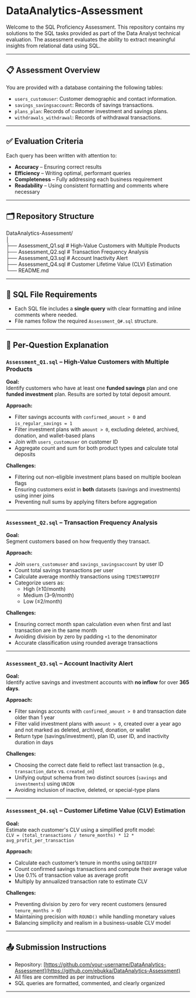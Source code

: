 # DataAnalytics-Assessment

Welcome to the SQL Proficiency Assessment. This repository contains my solutions to the SQL tasks provided as part of the Data Analyst technical evaluation. The assessment evaluates the ability to extract meaningful insights from relational data using SQL.

---

## 📋 Assessment Overview

You are provided with a database containing the following tables:

- `users_customuser`: Customer demographic and contact information.
- `savings_savingsaccount`: Records of savings transactions.
- `plans_plan`: Records of customer investment and savings plans.
- `withdrawals_withdrawal`: Records of withdrawal transactions.

---

## ✅ Evaluation Criteria

Each query has been written with attention to:

- **Accuracy** – Ensuring correct results
- **Efficiency** – Writing optimal, performant queries
- **Completeness** – Fully addressing each business requirement
- **Readability** – Using consistent formatting and comments where necessary

---

## 🗂 Repository Structure

DataAnalytics-Assessment/  
│  
├── Assessment_Q1.sql # High-Value Customers with Multiple Products  
├── Assessment_Q2.sql # Transaction Frequency Analysis  
├── Assessment_Q3.sql # Account Inactivity Alert  
├── Assessment_Q4.sql # Customer Lifetime Value (CLV) Estimation  
└── README.md  

---

## 📌 SQL File Requirements

- Each SQL file includes a **single query** with clear formatting and inline comments where needed.
- File names follow the required `Assessment_Q#.sql` structure.

---

## 🧠 Per-Question Explanation

### `Assessment_Q1.sql` – High-Value Customers with Multiple Products

**Goal:**  
Identify customers who have at least one **funded savings** plan and one **funded investment** plan. Results are sorted by total deposit amount.

**Approach:**  
- Filter savings accounts with `confirmed_amount > 0` and `is_regular_savings = 1`
- Filter investment plans with `amount > 0`, excluding deleted, archived, donation, and wallet-based plans
- Join with `users_customuser` on customer ID
- Aggregate count and sum for both product types and calculate total deposits

**Challenges:**  
- Filtering out non-eligible investment plans based on multiple boolean flags  
- Ensuring customers exist in **both** datasets (savings and investments) using inner joins  
- Preventing null sums by applying filters before aggregation

---

### `Assessment_Q2.sql` – Transaction Frequency Analysis

**Goal:**  
Segment customers based on how frequently they transact.

**Approach:**  
- Join `users_customuser` and `savings_savingsaccount` by user ID  
- Count total savings transactions per user  
- Calculate average monthly transactions using `TIMESTAMPDIFF`  
- Categorize users as:
  - High (≥10/month)
  - Medium (3–9/month)
  - Low (≤2/month)

**Challenges:**  
- Ensuring correct month span calculation even when first and last transaction are in the same month  
- Avoiding division by zero by padding `+1` to the denominator  
- Accurate classification using rounded average transactions

---

### `Assessment_Q3.sql` – Account Inactivity Alert

**Goal:**  
Identify active savings and investment accounts with **no inflow** for over **365 days**.

**Approach:**  
- Filter savings accounts with `confirmed_amount > 0` and transaction date older than 1 year  
- Filter valid investment plans with `amount > 0`, created over a year ago and not marked as deleted, archived, donation, or wallet  
- Return type (savings/investment), plan ID, user ID, and inactivity duration in days

**Challenges:**  
- Choosing the correct date field to reflect last transaction (e.g., `transaction_date` vs. `created_on`)  
- Unifying output schema from two distinct sources (`savings` and `investments`) using `UNION`  
- Avoiding inclusion of inactive, deleted, or special-type plans

---

### `Assessment_Q4.sql` – Customer Lifetime Value (CLV) Estimation

**Goal:**  
Estimate each customer's CLV using a simplified profit model:  
`CLV = (total_transactions / tenure_months) * 12 * avg_profit_per_transaction`

**Approach:**  
- Calculate each customer’s tenure in months using `DATEDIFF`  
- Count confirmed savings transactions and compute their average value  
- Use 0.1% of transaction value as average profit  
- Multiply by annualized transaction rate to estimate CLV

**Challenges:**  
- Preventing division by zero for very recent customers (ensured `tenure_months > 0`)  
- Maintaining precision with `ROUND()` while handling monetary values  
- Balancing simplicity and realism in a business-usable CLV model

---

## 📤 Submission Instructions

- Repository: [https://github.com/your-username/DataAnalytics-Assessment](https://github.com/ebukka/DataAnalytics-Assessment)
- All files are committed as per instructions
- SQL queries are formatted, commented, and clearly organized

---

